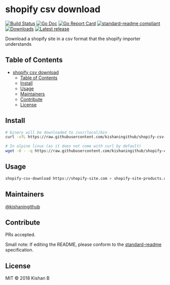 # shopify csv download

[![Build Status](https://travis-ci.org/kishaningithub/shopify-site-products.svg?branch=master)](https://travis-ci.org/kishaningithub/shopify-site-products)
[![Go Doc](https://godoc.org/github.com/kishaningithub/shopify-site-products?status.svg)](https://godoc.org/github.com/kishaningithub/shopify-site-products)
[![Go Report Card](https://goreportcard.com/badge/github.com/kishaningithub/shopify-site-products)](https://goreportcard.com/report/github.com/kishaningithub/shopify-site-products)
[![standard-readme compliant](https://img.shields.io/badge/standard--readme-OK-green.svg?style=flat-square)](https://github.com/RichardLitt/standard-readme)
[![Downloads](https://img.shields.io/github/downloads/kishaningithub/shopify-site-products/latest/total.svg)](https://github.com/kishaningithub/shopify-site-products/releases)
[![Latest release](https://img.shields.io/github/release/kishaningithub/shopify-site-products.svg)](https://github.com/kishaningithub/shopify-site-products/releases)

Download a shopify site in a csv format that the shopify importer understands

## Table of Contents

- [shopify csv download](#shopify-csv-download)
    - [Table of Contents](#table-of-contents)
    - [Install](#install)
    - [Usage](#usage)
    - [Maintainers](#maintainers)
    - [Contribute](#contribute)
    - [License](#license)

## Install

```bash
# binary will be downloaded to /usr/local/bin
curl -sfL https://raw.githubusercontent.com/kishaningithub/shopify-csv-download/master/install.sh | sudo sh -s -- -b /usr/local/bin

# In alpine linux (as it does not come with curl by default)
wget -O - -q https://raw.githubusercontent.com/kishaningithub/shopify-csv-download/master/install.sh | sudo sh -s -- -b /usr/local/bin
```

## Usage

```bash
shopify-csv-download https://shopify-site.com > shopify-site-products.csv
```

## Maintainers

[@kishaningithub](https://github.com/kishaningithub)

## Contribute

PRs accepted.

Small note: If editing the README, please conform to the [standard-readme](https://github.com/RichardLitt/standard-readme) specification.

## License

MIT © 2018 Kishan B
